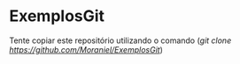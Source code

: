 # ExemplosGit
Tente copiar este repositório utilizando o comando (*git clone https://github.com/Moraniel/ExemplosGit*)
